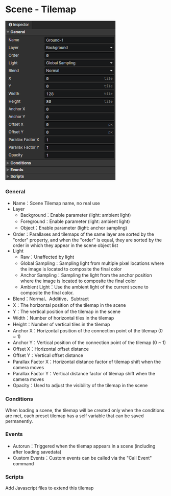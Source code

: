 # Scene - Tilemap

![](img/scene-tilemap-1.png)

### General

- Name：Scene Tilemap name, no real use
- Layer
  - Background：Enable parameter (light: ambient light)
  - Foreground：Enable parameter (light: ambient light)
  - Object：Enable parameter (light: anchor sampling)
- Order：Parallaxes and tilemaps of the same layer are sorted by the "order" property, and when the "order" is equal, they are sorted by the order in which they appear in the scene object list
- Light
  - Raw：Unaffected by light
  - Global Sampling：Sampling light from multiple pixel locations where the image is located to composite the final color
  - Anchor Sampling：Sampling the light from the anchor position where the image is located to composite the final color
  - Ambient Light：Use the ambient light of the current scene to composite the final color.
- Blend：Normal、Additive、Subtract
- X：The horizontal position of the tilemap in the scene
- Y：The vertical position of the tilemap in the scene
- Width：Number of horizontal tiles in the tilemap
- Height：Number of vertical tiles in the tilemap
- Anchor X：Horizontal position of the connection point of the tilemap (0 ~ 1)
- Anchor Y：Vertical position of the connection point of the tilemap (0 ~ 1)
- Offset X：Horizontal offset distance
- Offset Y：Vertical offset distance
- Parallax Factor X：Horizontal distance factor of tilemap shift when the camera moves
- Parallax Factor Y：Vertical distance factor of tilemap shift when the camera moves
- Opacity：Used to adjust the visibility of the tilemap in the scene

### Conditions

When loading a scene, the tilemap will be created only when the conditions are met, each preset tilemap has a self variable that can be saved permanently.

### Events

- Autorun：Triggered when the tilemap appears in a scene (including after loading savedata)
- Custom Events：Custom events can be called via the "Call Event" command

### Scripts

Add Javascript files to extend this tilemap